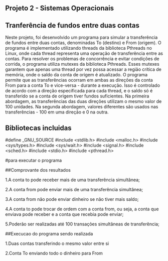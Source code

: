 ## Projeto 2 - Sistemas Operacionais

## Tranferência de fundos entre duas contas
Neste projeto, foi desenvolvido um programa para simular a transferência de fundos entre duas contas, denominadas To (destino) e From (origem). O programa é implementado utilizando threads da biblioteca Pthreads no Linux, onde cada thread representa uma operação de transferência entre as contas. Para resolver os problemas de concorrência e evitar condições de corrida, o programa utiliza mutexes da biblioteca Pthreads. Esses mutexes garantem que apenas uma thread por vez possa acessar a região crítica de memória, onde o saldo da conta de origem é atualizado. O programa permite que as transferências ocorram em ambas as direções  da conta From para a conta To e vice-versa - durante a execução. Isso é controlado de acordo com a direção especificada para cada thread, e o saldo só é transferido se a conta de origem tiver fundos suficientes.
Na primeira abordagem, as transferências das duas  direções utilizam o mesmo valor de 100 unidades. Na segunda abordagem, valores diferentes são usados nas transferências - 100  em uma direção e 0 na outra. 

## Bibliotecas incluidas

#define _GNU_SOURCE
#include <stdlib.h>
#include <malloc.h>
#include <sys/types.h>
#include <sys/wait.h>
#include <signal.h>
#include <sched.h>
#include <stdio.h>
#include <pthread.h>

#para executar o programa





##Comprovante dos resultados 

1.A conta to pode receber mais de uma transferência simultânea;



2.A conta from pode enviar mais de uma transferência simultânea;


3.A conta from não pode enviar dinheiro se não tiver mais saldo;



4.A conta to pode trocar de ordem com a conta from, ou seja, a conta que enviava pode
receber e a conta que recebia pode enviar;


5.Poderão ser realizadas até 100 transações simultâneas de transferência;



##Execucao do programa sendo realizada

1.Duas contas transferindo o mesmo valor entre si





2.Conta To enviando todo o dinheiro para From



























